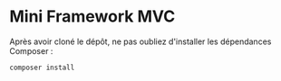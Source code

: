 # Mini Framework MVC

Après avoir cloné le dépôt, ne pas oubliez d'installer les dépendances Composer : 

```bash
composer install
```